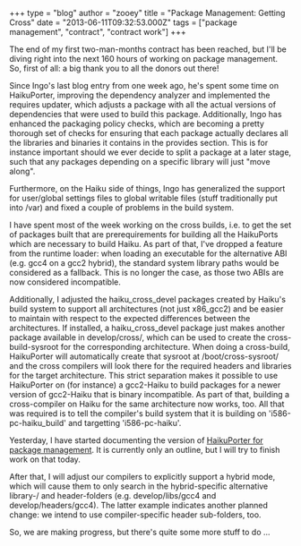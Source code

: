 +++
type = "blog"
author = "zooey"
title = "Package Management: Getting Cross"
date = "2013-06-11T09:32:53.000Z"
tags = ["package management", "contract", "contract work"]
+++

The end of my first two-man-months contract has been reached, but I'll be diving right into the next 160 hours of working on package management. So, first of all: a big thank you to all the donors out there!

<!--more-->

Since Ingo's last blog entry from one week ago, he's spent some time on HaikuPorter, improving the dependency analyzer and implemented the requires updater, which adjusts a package with all the actual versions of dependencies that were used to build this package. Additionally, Ingo has enhanced the packaging policy checks, which are becoming a pretty thorough set of checks for ensuring that each package actually declares all the libraries and binaries it contains in the provides section. This is for instance important should we ever decide to split a package at a later stage, such that any packages depending on a specific library will just "move along". 

Furthermore, on the Haiku side of things, Ingo has generalized the support for user/global settings files to global writable files (stuff traditionally put into /var) and fixed a couple of problems in the build system.

I have spent most of the week working on the cross builds, i.e. to get the set of packages built that are prerequirements for building all the HaikuPorts which are necessary to build Haiku. As part of that, I've dropped a feature from the runtime loader: when loading an executable for the alternative ABI (e.g. gcc4 on a gcc2 hybrid), the standard system library paths would be considered as a fallback. This is no longer the case, as those two ABIs are now considered incompatible. 

Additionally, I adjusted the haiku_cross_devel packages created by Haiku's build system to support all architectures (not just x86_gcc2) and be easier to maintain with respect to the expected differences between the architectures. If installed, a haiku_cross_devel package just makes another package available in develop/cross/, which can be used to create the cross-build-sysroot for the corresponding architecture. When doing a cross-build, HaikuPorter will automatically create that sysroot at /boot/cross-sysroot/<architecture> and the cross compilers will look there for the required headers and libraries for the target architecture. This strict separation makes it possible to use HaikuPorter on (for instance) a gcc2-Haiku to build packages for a newer version of gcc2-Haiku that is binary incompatible. As part of that, building a cross-compiler on Haiku for the same architecture now works, too. All that was required is to tell the compiler's build system that it is building on 'i586-pc-haiku_build' and targetting 'i586-pc-haiku'.

Yesterday, I have started documenting the version of <a href="http://ports.haiku-files.org/wiki/HaikuPorterForPM" title="HaikuPorter for package management">HaikuPorter for package management</a>. It is currently only an outline, but I will try to finish work on that today.

After that, I will adjust our compilers to explicitly support a hybrid mode, which will cause them to only search in the hybrid-specific alternative library-/ and header-folders (e.g. develop/libs/gcc4 and develop/headers/gcc4). The latter example indicates another planned change: we intend to use compiler-specific header sub-folders, too.

So, we are making progress, but there's quite some more stuff to do ...